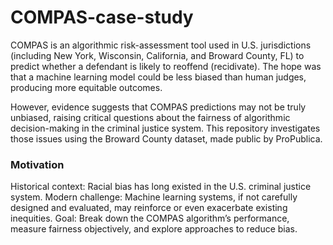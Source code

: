 # COMPAS-case-study
COMPAS is an algorithmic risk-assessment tool used in U.S. jurisdictions (including New York, Wisconsin, California, and Broward County, FL) to predict whether a defendant is likely to reoffend (recidivate). The hope was that a machine learning model could be less biased than human judges, producing more equitable outcomes.

However, evidence suggests that COMPAS predictions may not be truly unbiased, raising critical questions about the fairness of algorithmic decision-making in the criminal justice system. This repository investigates those issues using the Broward County dataset, made public by ProPublica.

### Motivation
Historical context: Racial bias has long existed in the U.S. criminal justice system.
Modern challenge: Machine learning systems, if not carefully designed and evaluated, may reinforce or even exacerbate existing inequities.
Goal: Break down the COMPAS algorithm’s performance, measure fairness objectively, and explore approaches to reduce bias.

### 
